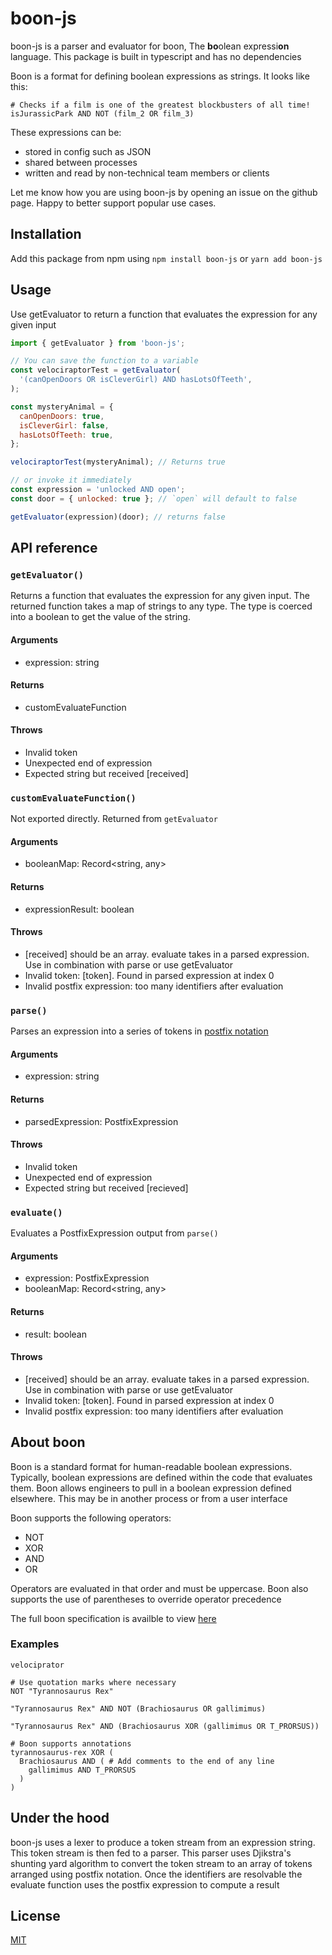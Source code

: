 # boon-js

boon-js is a parser and evaluator for boon, The **bo**olean expressi**on** language. This package is built in typescript and has no dependencies

Boon is a format for defining boolean expressions as strings. It looks like this:

```boon
# Checks if a film is one of the greatest blockbusters of all time!
isJurassicPark AND NOT (film_2 OR film_3)
```

These expressions can be:

- stored in config such as JSON
- shared between processes
- written and read by non-technical team members or clients

Let me know how you are using boon-js by opening an issue on the github page. Happy to better support popular use cases.

## Installation

Add this package from npm using `npm install boon-js` or `yarn add boon-js`

## Usage

Use getEvaluator to return a function that evaluates the expression for any given input

```javascript
import { getEvaluator } from 'boon-js';

// You can save the function to a variable
const velociraptorTest = getEvaluator(
  '(canOpenDoors OR isCleverGirl) AND hasLotsOfTeeth',
);

const mysteryAnimal = {
  canOpenDoors: true,
  isCleverGirl: false,
  hasLotsOfTeeth: true,
};

velociraptorTest(mysteryAnimal); // Returns true

// or invoke it immediately
const expression = 'unlocked AND open';
const door = { unlocked: true }; // `open` will default to false

getEvaluator(expression)(door); // returns false
```

## API reference

### `getEvaluator()`

Returns a function that evaluates the expression for any given input. The returned function takes a map of strings to any type. The type is coerced into a boolean to get the value of the string.

#### Arguments

- expression: string

#### Returns

- customEvaluateFunction

#### Throws

- Invalid token
- Unexpected end of expression
- Expected string but received [received]

### `customEvaluateFunction()`

Not exported directly. Returned from `getEvaluator`

#### Arguments

- booleanMap: Record<string, any>

#### Returns

- expressionResult: boolean

#### Throws

- [received] should be an array. evaluate takes in a parsed expression. Use in combination with parse or use getEvaluator
- Invalid token: [token]. Found in parsed expression at index 0
- Invalid postfix expression: too many identifiers after evaluation

### `parse()`

Parses an expression into a series of tokens in [postfix notation](https://en.wikipedia.org/wiki/Reverse_Polish_notation)

#### Arguments

- expression: string

#### Returns

- parsedExpression: PostfixExpression

#### Throws

- Invalid token
- Unexpected end of expression
- Expected string but received [recieved]

### `evaluate()`

Evaluates a PostfixExpression output from `parse()`

#### Arguments

- expression: PostfixExpression
- booleanMap: Record<string, any>

#### Returns

- result: boolean

#### Throws

- [received] should be an array. evaluate takes in a parsed expression. Use in combination with parse or use getEvaluator
- Invalid token: [token]. Found in parsed expression at index 0
- Invalid postfix expression: too many identifiers after evaluation

## About boon

Boon is a standard format for human-readable boolean expressions. Typically, boolean expressions are defined within the code that evaluates them. Boon allows engineers to pull in a boolean expression defined elsewhere. This may be in another process or from a user interface

Boon supports the following operators:

- NOT
- XOR
- AND
- OR

Operators are evaluated in that order and must be uppercase. Boon also supports the use of parentheses to override operator precedence

The full boon specification is availble to view [here](https://docs.google.com/document/d/1UzsnnKjjW7T_u-OPb5dcPmc9My4YS_jHoyButolNVa4/edit?usp=sharing)

### Examples

```boon
velociprator
```

```boon
# Use quotation marks where necessary
NOT "Tyrannosaurus Rex"
```

```boon
"Tyrannosaurus Rex" AND NOT (Brachiosaurus OR gallimimus)
```

```boon
"Tyrannosaurus Rex" AND (Brachiosaurus XOR (gallimimus OR T_PRORSUS))
```

```boon
# Boon supports annotations
tyrannosaurus-rex XOR (
  Brachiosaurus AND ( # Add comments to the end of any line
    gallimimus AND T_PRORSUS
  )
)
```

## Under the hood

boon-js uses a lexer to produce a token stream from an expression string. This token stream is then fed to a parser. This parser uses Djikstra's shunting yard algorithm to convert the token stream to an array of tokens arranged using postfix notation. Once the identifiers are resolvable the evaluate function uses the postfix expression to compute a result

## License

[MIT](https://https://github.com/jakec-github/boon-js/blob/master/LICENSE.md)

